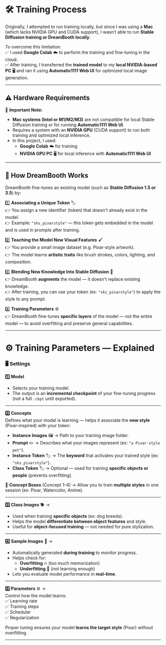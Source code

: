 # 🛠️ Training Process

Originally, I attempted to run training locally, but since I was using a **Mac** (which lacks NVIDIA GPU and CUDA support), I wasn’t able to run **Stable Diffusion training or DreamBooth locally**.  

To overcome this limitation:  
✅ I used **Google Colab** ☁️ to perform the training and fine-tuning in the cloud.  
✅ After training, I transferred the **trained model** to my **local NVIDIA-based PC** 🖥️ and ran it using **Automatic1111 Web UI** for optimized local image generation.

---

## ⚠️ Hardware Requirements

🚫 **Important Note:**  
- **Mac systems (Intel or M1/M2/M3)** are not compatible for local Stable Diffusion training or for running **Automatic1111 Web UI**.  
- Requires a system with an **NVIDIA GPU** (CUDA support) to run both training and optimized local inference.  
- In this project, I used:  
  - **Google Colab** ☁️ for training  
  - **NVIDIA GPU PC** 🖥️ for local inference with **Automatic1111 Web UI**

---

## 🚀 How DreamBooth Works

DreamBooth fine-tunes an existing model (such as **Stable Diffusion 1.5 or 3.5**) by:

1️⃣ **Associating a Unique Token** 🏷️  
👉 You assign a new identifier (token) that doesn't already exist in the model.  
👉 Example: `"sks_pixarstyle"` — this token gets embedded in the model and is used in prompts after training.  

2️⃣ **Teaching the Model New Visual Features** 🖌️  
👉 You provide a small image dataset (e.g. Pixar-style artwork).  
👉 The model learns **artistic traits** like brush strokes, colors, lighting, and composition.  

3️⃣ **Blending New Knowledge Into Stable Diffusion** 🔄  
👉 DreamBooth **augments** the model — it doesn't replace existing knowledge.  
👉 After training, you can use your token (ex: `"sks_pixarstyle"`) to apply the style to any prompt.

4️⃣ **Training Parameters** ⚙️  
👉 DreamBooth fine-tunes **specific layers** of the model — not the entire model — to avoid overfitting and preserve general capabilities.

---

# ⚙️ Training Parameters — Explained

### 🖥️ Settings

**1️⃣ Model**  
- Selects your training model.  
- The output is an **incremental checkpoint** of your fine-tuning progress (not a full `.ckpt` until exported).  

---

**2️⃣ Concepts**  
Defines what your model is learning — helps it associate the **new style** (Pixar-inspired) with your token:

- **Instance Images** 🖼️ → Path to your training image folder.  
- **Prompt** ✏️ → Describes what your images represent (ex: `"a Pixar-style pet"`).  
- **Instance Token** 🏷️ → The **keyword** that activates your trained style (ex: `"sks_pixarstyle"`).  
- **Class Token** 🏷️ → Optional — used for training **specific objects or people** (prevents overfitting).  

🚨 **Concept Boxes** (Concept 1–4) → Allow you to train **multiple styles** in one session (ex: Pixar, Watercolor, Anime).  

---

**3️⃣ Class Images** 🐕 →  
- Used when training **specific objects** (ex: dog breeds).  
- Helps the model **differentiate between object features** and style.  
- Useful for **object-focused training** — not needed for pure stylization.

---

**4️⃣ Sample Images** 🧪 →  
- Automatically generated **during training** to monitor progress.  
- Helps check for:  
    - **Overfitting** 🔥 (too much memorization)  
    - **Underfitting** 🧊 (not learning enough)  
- Lets you evaluate model performance in **real-time**.

---

**5️⃣ Parameters** ⚙️ →  
Control how the model learns:  
✅ Learning rate  
✅ Training steps  
✅ Scheduler  
✅ Regularization  

Proper tuning ensures your model **learns the target style** (Pixar) without overfitting.

---
